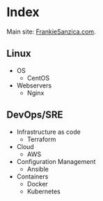 # Index

Main site: [FrankieSanzica.com](https://frankiesanzica.com).

## Linux

* OS
  * CentOS
* Webservers
  * Nginx

## DevOps/SRE

* Infrastructure as code
  * Terraform
* Cloud
  * AWS
* Configuration Management
  * Ansible 
* Containers
  * Docker
  * Kubernetes


